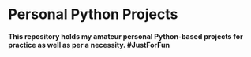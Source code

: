 <h1>Personal Python Projects</h1>
<p>
<h4>
This repository holds my amateur personal Python-based projects for practice as well as per a necessity.
#JustForFun
</h4>
</p>